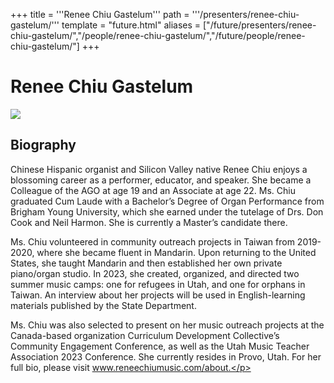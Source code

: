 +++
title = '''Renee Chiu Gastelum'''
path = '''/presenters/renee-chiu-gastelum/'''
template = "future.html"
aliases = ["/future/presenters/renee-chiu-gastelum/","/people/renee-chiu-gastelum/","/future/people/renee-chiu-gastelum/"]
+++

<h1>Renee Chiu Gastelum</h1>

<img class="speaker-photo" src="https://custom.cvent.com/C3A4539B19F74ABCB6FCE437F6BC0A74/files/event/910aaf2914d44586a56fbd0b3b2c31c0/dbff475ff2364fb584d284c2487b4fea.jpeg">
<h2>Biography</h2>
<p>Chinese Hispanic organist and Silicon Valley native Renee Chiu enjoys a blossoming career as a performer, educator, and speaker. She became a Colleague of the AGO at age 19 and an Associate at age 22. Ms. Chiu graduated Cum Laude with a Bachelor’s Degree of Organ Performance from Brigham Young University, which she earned under the tutelage of Drs. Don Cook and Neil Harmon. She is currently a Master’s candidate there. 

Ms. Chiu volunteered in community outreach projects in Taiwan from 2019-2020, where she became fluent in Mandarin. Upon returning to the United States, she taught Mandarin and then established her own private piano/organ studio. In 2023, she created, organized, and directed two summer music camps: one for refugees in Utah, and one for orphans in Taiwan. An interview about her projects will be used in English-learning materials published by the State Department. 

Ms. Chiu was also selected to present on her music outreach projects at the Canada-based organization Curriculum Development Collective’s Community Engagement Conference, as well as the Utah Music Teacher Association 2023 Conference. She currently resides in Provo, Utah. For her full bio, please visit www.reneechiumusic.com/about.</p>

